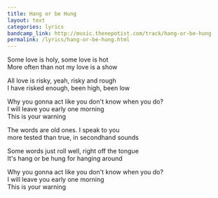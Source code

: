 ```yaml
---
title: Hang or be Hung
layout: text
categories: lyrics
bandcamp_link: http://music.thenepotist.com/track/hang-or-be-hung
permalink: /lyrics/hang-or-be-hung.html
---
```


Some love is holy, some love is hot  
More often than not my love is a show

All love is risky, yeah, risky and rough  
I have risked enough, been high, been low

Why you gonna act like you don't know when you do?  
I will leave you early one morning  
This is your warning

The words are old ones. I speak to you  
more tested than true, in secondhand sounds

Some words just roll well, right off the tongue  
It's hang or be hung for hanging around

Why you gonna act like you don't know when you do?  
I will leave you early one morning  
This is your warning

